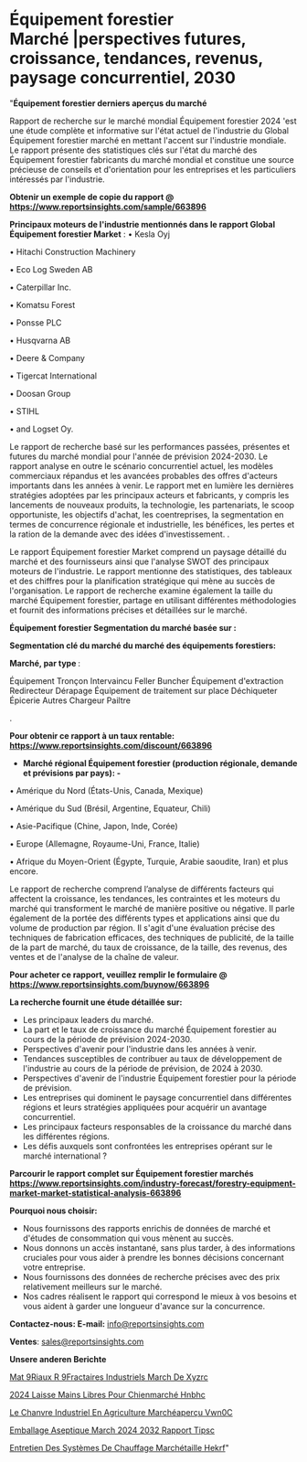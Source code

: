 # Équipement forestier Marché |perspectives futures, croissance, tendances, revenus, paysage concurrentiel, 2030

"<strong>Équipement forestier derniers aperçus du marché</strong>

Rapport de recherche sur le marché mondial Équipement forestier 2024 'est une étude complète et informative sur l'état actuel de l'industrie du Global Équipement forestier marché en mettant l'accent sur l'industrie mondiale. Le rapport présente des statistiques clés sur l'état du marché des Équipement forestier fabricants du marché mondial et constitue une source précieuse de conseils et d'orientation pour les entreprises et les particuliers intéressés par l'industrie.

<strong>Obtenir un exemple de copie du rapport @ <a href=https://www.reportsinsights.com/sample/663896>https://www.reportsinsights.com/sample/663896</a></strong>

<strong>Principaux moteurs de l'industrie mentionnés dans le rapport Global Équipement forestier Market</strong> :
• Kesla Oyj

• Hitachi Construction Machinery

• Eco Log Sweden AB

• Caterpillar Inc.

• Komatsu Forest

• Ponsse PLC

• Husqvarna AB

• Deere & Company

• Tigercat International

• Doosan Group

• STIHL

• and Logset Oy.

Le rapport de recherche basé sur les performances passées, présentes et futures du marché mondial pour l'année de prévision 2024-2030. Le rapport analyse en outre le scénario concurrentiel actuel, les modèles commerciaux répandus et les avancées probables des offres d'acteurs importants dans les années à venir. Le rapport met en lumière les dernières stratégies adoptées par les principaux acteurs et fabricants, y compris les lancements de nouveaux produits, la technologie, les partenariats, le scoop opportuniste, les objectifs d'achat, les coentreprises, la segmentation en termes de concurrence régionale et industrielle, les bénéfices, les pertes et la ration de la demande avec des idées d'investissement. .

Le rapport Équipement forestier Market comprend un paysage détaillé du marché et des fournisseurs ainsi que l'analyse SWOT des principaux moteurs de l'industrie. Le rapport mentionne des statistiques, des tableaux et des chiffres pour la planification stratégique qui mène au succès de l'organisation. Le rapport de recherche examine également la taille du marché Équipement forestier, partage en utilisant différentes méthodologies et fournit des informations précises et détaillées sur le marché.

<strong>Équipement forestier Segmentation du marché basée sur :</strong>

<strong> Segmentation clé du marché du marché des équipements forestiers: </strong>

<strong> Marché, par type </strong>:

Équipement
Tronçon
Intervaincu
Feller Buncher
Équipement d'extraction
Redirecteur
Dérapage
Équipement de traitement sur place
Déchiqueter
Épicerie
Autres
Chargeur
Pailtre

.

<strong>Pour obtenir ce rapport à un taux rentable: <a href=https://www.reportsinsights.com/discount/663896>https://www.reportsinsights.com/discount/663896</a></strong>
<ul>
  <li><strong>Marché régional Équipement forestier (production régionale, demande et prévisions par pays): -</strong></li>
</ul>
• Amérique du Nord (États-Unis, Canada, Mexique)

• Amérique du Sud (Brésil, Argentine, Equateur, Chili)

• Asie-Pacifique (Chine, Japon, Inde, Corée)

• Europe (Allemagne, Royaume-Uni, France, Italie)

• Afrique du Moyen-Orient (Égypte, Turquie, Arabie saoudite, Iran) et plus encore.

Le rapport de recherche comprend l’analyse de différents facteurs qui affectent la croissance, les tendances, les contraintes et les moteurs du marché qui transforment le marché de manière positive ou négative. Il parle également de la portée des différents types et applications ainsi que du volume de production par région. Il s'agit d'une évaluation précise des techniques de fabrication efficaces, des techniques de publicité, de la taille de la part de marché, du taux de croissance, de la taille, des revenus, des ventes et de l'analyse de la chaîne de valeur.

<strong>Pour acheter ce rapport, veuillez remplir le formulaire @   <a href=https://www.reportsinsights.com/buynow/663896>https://www.reportsinsights.com/buynow/663896</a></strong>

<strong>La recherche fournit une étude détaillée sur:</strong>
<ul>
  <li>Les principaux leaders du marché.</li>
  <li>La part et le taux de croissance du marché Équipement forestier au cours de la période de prévision 2024-2030.</li>
  <li>Perspectives d'avenir pour l'industrie dans les années à venir.</li>
  <li>Tendances susceptibles de contribuer au taux de développement de l'industrie au cours de la période de prévision, de 2024 à 2030.</li>
  <li>Perspectives d'avenir de l'industrie Équipement forestier pour la période de prévision.</li>
  <li>Les entreprises qui dominent le paysage concurrentiel dans différentes régions et leurs stratégies appliquées pour acquérir un avantage concurrentiel.</li>
  <li>Les principaux facteurs responsables de la croissance du marché dans les différentes régions.</li>
  <li>Les défis auxquels sont confrontées les entreprises opérant sur le marché international ?</li>
</ul>

<strong>Parcourir le rapport complet sur Équipement forestier marchés <a href=https://www.reportsinsights.com/industry-forecast/forestry-equipment-market-market-statistical-analysis-663896>https://www.reportsinsights.com/industry-forecast/forestry-equipment-market-market-statistical-analysis-663896</a></strong>

<strong>Pourquoi nous choisir:</strong>
<ul>
  <li>Nous fournissons des rapports enrichis de données de marché et d'études de consommation qui vous mènent au succès.</li>
  <li>Nous donnons un accès instantané, sans plus tarder, à des informations cruciales pour vous aider à prendre les bonnes décisions concernant votre entreprise.</li>
  <li>Nous fournissons des données de recherche précises avec des prix relativement meilleurs sur le marché.</li>
  <li>Nos cadres réalisent le rapport qui correspond le mieux à vos besoins et vous aident à garder une longueur d'avance sur la concurrence.</li>
</ul>
<strong>Contactez-nous:
</strong><strong>E-mail:</strong> <a href=mailto:info@reportsinsights.com>info@reportsinsights.com</a>

<strong>Ventes</strong>: <a href=mailto:sales@reportsinsights.com>sales@reportsinsights.com</a>

<strong>Unsere anderen Berichte</strong>

<a href=https://www.linkedin.com/pulse/mat%C3%A9riaux-r%C3%A9fractaires-industriels-march%C3%A9-de-xyzrc/>Mat 9Riaux R 9Fractaires Industriels March De Xyzrc</a>

<a href=https://www.linkedin.com/pulse/2024-laisse-mains-libres-pour-chienmarché-hnbhc/>2024 Laisse Mains Libres Pour Chienmarché Hnbhc</a>

<a href=https://www.linkedin.com/pulse/le-chanvre-industriel-en-agriculture-marchéaperçu-vwn0c/>Le Chanvre Industriel En Agriculture Marchéaperçu Vwn0C</a>

<a href=https://www.linkedin.com/pulse/emballage-aseptique-march%C3%A9-2024-2032-rapport-tipsc/>Emballage Aseptique March 2024 2032 Rapport Tipsc</a>

<a href=https://www.linkedin.com/pulse/entretien-des-systèmes-de-chauffage-marchétaille-hekrf/>Entretien Des Systèmes De Chauffage Marchétaille Hekrf</a>"
